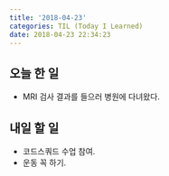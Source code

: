 ```yaml
---
title: '2018-04-23'
categories: TIL (Today I Learned)
date: 2018-04-23 22:34:23
---
```


## 오늘 한 일
  * MRI 검사 결과를 들으러 병원에 다녀왔다.

## 내일 할 일
  * 코드스쿼드 수업 참여.
  * 운동 꼭 하기.
